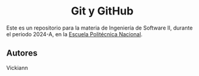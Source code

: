 <h1 align="center">Git y GitHub</h1>

Este es un repositorio para la materia de Ingeniería de Software II, durante el periodo 2024-A, en la [Escuela Politécnica Nacional](https://www.epn.edu.ec).

## Autores
Vickiann
